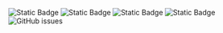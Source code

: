 ![Static Badge](https://img.shields.io/badge/blacklists-60-000000) ![Static Badge](https://img.shields.io/badge/blacklisted-2938730-cc0000) ![Static Badge](https://img.shields.io/badge/whitelisted-2244-00CC00) ![Static Badge](https://img.shields.io/badge/streaming_blacklist-28107-000000) ![GitHub issues](https://img.shields.io/github/issues/fabriziosalmi/blacklists)
